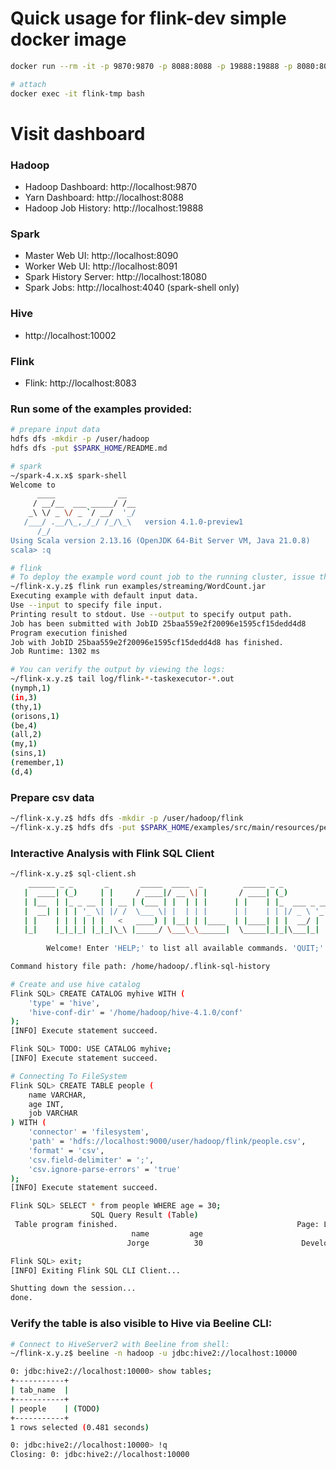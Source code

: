 # Quick usage for flink-dev simple docker image
```bash
docker run --rm -it -p 9870:9870 -p 8088:8088 -p 19888:19888 -p 8080:8080 -p 8081:8081 -p 18080:18080 -p 4040:4040 -p 10002:10002 -p 8083:8083 --name flink-tmp hibuz/flink-dev:simple yarn,historyserver,spark,hive

# attach
docker exec -it flink-tmp bash
```

#  Visit dashboard
### Hadoop
- Hadoop Dashboard: http://localhost:9870
- Yarn Dashboard: http://localhost:8088
- Hadoop Job History: http://localhost:19888
### Spark
- Master Web UI: http://localhost:8090
- Worker Web UI: http://localhost:8091
- Spark History Server: http://localhost:18080
- Spark Jobs: http://localhost:4040 (spark-shell only)
### Hive
- http://localhost:10002
### Flink
- Flink: http://localhost:8083


### Run some of the examples provided:
```bash
# prepare input data
hdfs dfs -mkdir -p /user/hadoop
hdfs dfs -put $SPARK_HOME/README.md

# spark
~/spark-4.x.x$ spark-shell
Welcome to
      ____              __
     / __/__  ___ _____/ /__
    _\ \/ _ \/ _ `/ __/  '_/
   /___/ .__/\_,_/_/ /_/\_\   version 4.1.0-preview1
      /_/
Using Scala version 2.13.16 (OpenJDK 64-Bit Server VM, Java 21.0.8)
scala> :q
```
```bash
# flink
# To deploy the example word count job to the running cluster, issue the following command:
~/flink-x.y.z$ flink run examples/streaming/WordCount.jar
Executing example with default input data.
Use --input to specify file input.
Printing result to stdout. Use --output to specify output path.
Job has been submitted with JobID 25baa559e2f20096e1595cf15dedd4d8
Program execution finished
Job with JobID 25baa559e2f20096e1595cf15dedd4d8 has finished.
Job Runtime: 1302 ms

# You can verify the output by viewing the logs:
~/flink-x.y.z$ tail log/flink-*-taskexecutor-*.out
(nymph,1)
(in,3)
(thy,1)
(orisons,1)
(be,4)
(all,2)
(my,1)
(sins,1)
(remember,1)
(d,4)
```

### Prepare csv data
```bash
~/flink-x.y.z$ hdfs dfs -mkdir -p /user/hadoop/flink
~/flink-x.y.z$ hdfs dfs -put $SPARK_HOME/examples/src/main/resources/people.csv flink
```

### Interactive Analysis with Flink SQL Client
```bash
~/flink-x.y.z$ sql-client.sh
    ______ _ _       _       _____  ____  _         _____ _ _            _  BETA   
   |  ____| (_)     | |     / ____|/ __ \| |       / ____| (_)          | |  
   | |__  | |_ _ __ | | __ | (___ | |  | | |      | |    | |_  ___ _ __ | |_ 
   |  __| | | | '_ \| |/ /  \___ \| |  | | |      | |    | | |/ _ \ '_ \| __|
   | |    | | | | | |   <   ____) | |__| | |____  | |____| | |  __/ | | | |_ 
   |_|    |_|_|_| |_|_|\_\ |_____/ \___\_\______|  \_____|_|_|\___|_| |_|\__|
          
        Welcome! Enter 'HELP;' to list all available commands. 'QUIT;' to exit.

Command history file path: /home/hadoop/.flink-sql-history

# Create and use hive catalog
Flink SQL> CREATE CATALOG myhive WITH (
    'type' = 'hive',
    'hive-conf-dir' = '/home/hadoop/hive-4.1.0/conf'
);
[INFO] Execute statement succeed.

Flink SQL> TODO: USE CATALOG myhive;
[INFO] Execute statement succeed.

# Connecting To FileSystem
Flink SQL> CREATE TABLE people (
    name VARCHAR,
    age INT,
    job VARCHAR
) WITH ( 
    'connector' = 'filesystem',
    'path' = 'hdfs://localhost:9000/user/hadoop/flink/people.csv',
    'format' = 'csv',
    'csv.field-delimiter' = ';',
    'csv.ignore-parse-errors' = 'true'
);
[INFO] Execute statement succeed.

Flink SQL> SELECT * from people WHERE age = 30;
                  SQL Query Result (Table)                                                            
 Table program finished.                                        Page: Last of 1
                           name         age                            job
                          Jorge          30                      Developer

Flink SQL> exit;
[INFO] Exiting Flink SQL CLI Client...

Shutting down the session...
done.
```

### Verify the table is also visible to Hive via Beeline CLI:
```bash
# Connect to HiveServer2 with Beeline from shell:
~/flink-x.y.z$ beeline -n hadoop -u jdbc:hive2://localhost:10000

0: jdbc:hive2://localhost:10000> show tables;
+-----------+
| tab_name  |
+-----------+
| people    | (TODO)
+-----------+
1 rows selected (0.481 seconds)

0: jdbc:hive2://localhost:10000> !q
Closing: 0: jdbc:hive2://localhost:10000
```
